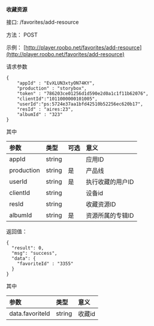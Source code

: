 **收藏资源**

接口:  /favorites/add-resource

方法： POST

示例： [http://player.roobo.net/favorites/add-resource](http://player.roobo.net/favorites/add-resource)

请求参数

```
{
    "appId" : "EvXLUN3xtyON74KY",
    "production" : "storybox",
    "token" : "786203ce01256d1d590e2d0a1c1f11b62076",
    "clientId":"1011000000101005",
    "userId":"ps:5724e37aa1bfd42510b52256ec620b17",
    "resId" : "aires:23",
    "albumId" : "323"
}
```

其中

| 参数 | 类型 | 可选 | 意义 |
| :--- | :--- | :--- | :--- |
| appId | string |  | 应用ID |
| production | string | 是 | 产品线 |
| userId | string | 是 | 执行收藏的用户ID |
| clientId | string |  | 设备id |
| resId | string |  | 收藏资源ID |
| albumId | string | 是 | 资源所属的专辑ID |



返回值：

```
{
  "result": 0,
  "msg": "success",
  "data": {
    "favoriteId" : "3355"
  }
}
```

其中

| 参数 | 类型 | 意义 |
| :--- | :--- | :--- |
| data.favoriteId | string | 收藏id |





